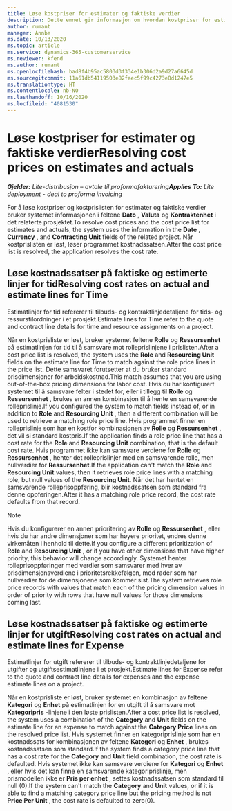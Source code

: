 ```yaml
---
title: Løse kostpriser for estimater og faktiske verdier
description: Dette emnet gir informasjon om hvordan kostpriser for estimater og faktiske beløp løses.
author: rumant
manager: Annbe
ms.date: 10/13/2020
ms.topic: article
ms.service: dynamics-365-customerservice
ms.reviewer: kfend
ms.author: rumant
ms.openlocfilehash: bad8f4b95ac5803d3f334e1b306d2a9d27a6645d
ms.sourcegitcommit: 11a61db54119503e82faec5f99c4273e8d1247e5
ms.translationtype: HT
ms.contentlocale: nb-NO
ms.lasthandoff: 10/16/2020
ms.locfileid: "4081530"
---
```

# <a name="resolving-cost-prices-on-estimates-and-actuals"></a><span data-ttu-id="c3a51-103">Løse kostpriser for estimater og faktiske verdier</span><span class="sxs-lookup"><span data-stu-id="c3a51-103">Resolving cost prices on estimates and actuals</span></span>

<span data-ttu-id="c3a51-104">_**Gjelder:** Lite-distribusjon – avtale til proformafakturering_</span><span class="sxs-lookup"><span data-stu-id="c3a51-104">_**Applies To:** Lite deployment - deal to proforma invoicing_</span></span>

<span data-ttu-id="c3a51-105">For å løse kostpriser og kostprislisten for estimater og faktiske verdier bruker systemet informasjonen i feltene **Dato** , **Valuta** og **Kontraktenhet** i det relaterte prosjektet.</span><span class="sxs-lookup"><span data-stu-id="c3a51-105">To resolve cost prices and the cost price list for estimates and actuals, the system uses the information in the **Date** , **Currency** , and **Contracting Unit** fields of the related project.</span></span> <span data-ttu-id="c3a51-106">Når kostprislisten er løst, løser programmet kostnadssatsen.</span><span class="sxs-lookup"><span data-stu-id="c3a51-106">After the cost price list is resolved, the application resolves the cost rate.</span></span>

## <a name="resolving-cost-rates-on-actual-and-estimate-lines-for-time"></a><span data-ttu-id="c3a51-107">Løse kostnadssatser på faktiske og estimerte linjer for tid</span><span class="sxs-lookup"><span data-stu-id="c3a51-107">Resolving cost rates on actual and estimate lines for Time</span></span>

<span data-ttu-id="c3a51-108">Estimatlinjer for tid refererer til tilbuds- og kontraktlinjedetaljene for tids- og ressurstilordninger i et prosjekt.</span><span class="sxs-lookup"><span data-stu-id="c3a51-108">Estimate lines for Time refer to the quote and contract line details for time and resource assignments on a project.</span></span>

<span data-ttu-id="c3a51-109">Når en kostprisliste er løst, bruker systemet feltene **Rolle** og **Ressursenhet** på estimatlinjen for tid til å samsvare mot rolleprislinjene i prislisten.</span><span class="sxs-lookup"><span data-stu-id="c3a51-109">After a cost price list is resolved, the system uses the **Role** and **Resourcing Unit** fields on the estimate line for Time to match against the role price lines in the price list.</span></span> <span data-ttu-id="c3a51-110">Dette samsvaret forutsetter at du bruker standard prisdimensjoner for arbeidskostnad.</span><span class="sxs-lookup"><span data-stu-id="c3a51-110">This match assumes that you are using out-of-the-box pricing dimensions for labor cost.</span></span> <span data-ttu-id="c3a51-111">Hvis du har konfigurert systemet til å samsvare felter i stedet for, eller i tillegg til **Rolle** og **Ressursenhet** , brukes en annen kombinasjon til å hente en samsvarende rolleprislinje.</span><span class="sxs-lookup"><span data-stu-id="c3a51-111">If you configured the system to match fields instead of, or in addition to **Role** and **Resourcing Unit** , then a different combination will be used to retrieve a matching role price line.</span></span> <span data-ttu-id="c3a51-112">Hvis programmet finner en rolleprislinje som har en kostfor kombinasjonen av **Rolle** og **Ressursenhet** , det vil si standard kostpris.</span><span class="sxs-lookup"><span data-stu-id="c3a51-112">If the application finds a role price line that has a cost rate for the **Role** and **Resourcing Unit** combination, that is the default cost rate.</span></span> <span data-ttu-id="c3a51-113">Hvis programmet ikke kan samsvare verdiene for **Rolle** og **Ressursenhet** , henter det rolleprislinjer med en samsvarende rolle, men nullverdier for **Ressursenhet**.</span><span class="sxs-lookup"><span data-stu-id="c3a51-113">If the application can't match the **Role** and **Resourcing Unit** values, then it retrieves role price lines with a matching role, but null values of the **Resourcing Unit**.</span></span> <span data-ttu-id="c3a51-114">Når det har hentet en samsvarende rolleprisoppføring, blir kostnadssatsen som standard fra denne oppføringen.</span><span class="sxs-lookup"><span data-stu-id="c3a51-114">After it has a matching role price record, the cost rate defaults from that record.</span></span> 

> [!NOTE]
> <span data-ttu-id="c3a51-115">Hvis du konfigurerer en annen prioritering av **Rolle** og **Ressursenhet** , eller hvis du har andre dimensjoner som har høyere prioritet, endres denne virkemåten i henhold til dette.</span><span class="sxs-lookup"><span data-stu-id="c3a51-115">If you configure a different prioritization of **Role** and **Resourcing Unit** , or if you have other dimensions that have higher priority, this behavior will change accordingly.</span></span> <span data-ttu-id="c3a51-116">Systemet henter rolleprisoppføringer med verdier som samsvarer med hver av prisdimensjonsverdiene i prioritetsrekkefølgen, med rader som har nullverdier for de dimensjonene som kommer sist.</span><span class="sxs-lookup"><span data-stu-id="c3a51-116">The system retrieves role price records with values that match each of the pricing dimension values in order of priority with rows that have null values for those dimensions coming last.</span></span>

## <a name="resolving-cost-rates-on-actual-and-estimate-lines-for-expense"></a><span data-ttu-id="c3a51-117">Løse kostnadssatser på faktiske og estimerte linjer for utgift</span><span class="sxs-lookup"><span data-stu-id="c3a51-117">Resolving cost rates on actual and estimate lines for Expense</span></span>

<span data-ttu-id="c3a51-118">Estimatlinjer for utgift refererer til tilbuds- og kontraktlinjedetaljene for utgifter og utgiftsestimatlinjene i et prosjekt.</span><span class="sxs-lookup"><span data-stu-id="c3a51-118">Estimate lines for Expense refer to the quote and contract line details for expenses and the expense estimate lines on a project.</span></span>

<span data-ttu-id="c3a51-119">Når en kostprisliste er løst, bruker systemet en kombinasjon av feltene **Kategori** og **Enhet** på estimatlinjen for en utgift til å samsvare mot **Kategoripris** -linjene i den løste prislisten.</span><span class="sxs-lookup"><span data-stu-id="c3a51-119">After a cost price list is resolved, the system uses a combination of the **Category** and **Unit** fields on the estimate line for an expense to match against the **Category Price** lines on the resolved price list.</span></span> <span data-ttu-id="c3a51-120">Hvis systemet finner en kategoriprislinje som har en kostnadssats for kombinasjonen av feltene **Kategori** og **Enhet** , brukes kostnadssatsen som standard.</span><span class="sxs-lookup"><span data-stu-id="c3a51-120">If the system finds a category price line that has a cost rate for the **Category** and **Unit** field combination, the cost rate is defaulted.</span></span> <span data-ttu-id="c3a51-121">Hvis systemet ikke kan samsvare verdiene for **Kategori** og **Enhet** , eller hvis det kan finne en samsvarende kategoriprislinje, men prismodellen ikke er **Pris per enhet** , settes kostnadssatsen som standard til null (0).</span><span class="sxs-lookup"><span data-stu-id="c3a51-121">If the system can't match the **Category** and **Unit** values, or if it is able to find a matching category price line but the pricing method is not **Price Per Unit** , the cost rate is defaulted to zero(0).</span></span>
